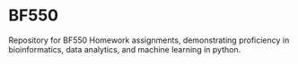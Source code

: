 # BF550
Repository for BF550 Homework assignments, demonstrating proficiency in bioinformatics, data analytics, and machine learning in python.
